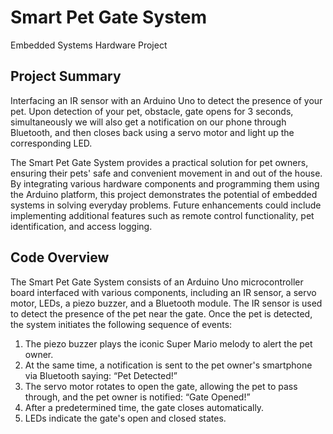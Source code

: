 # Smart Pet Gate System
Embedded Systems Hardware Project

## Project Summary

Interfacing an IR sensor with an Arduino Uno to detect the presence of your pet. Upon detection of your pet, obstacle, gate opens for 3 seconds, simultaneously we will also get a notification on our phone through Bluetooth, and then closes back using a servo motor and light up the corresponding LED.

The Smart Pet Gate System provides a practical solution for pet owners, ensuring their pets' safe and convenient movement in and out of the house. By integrating various hardware components and programming them using the Arduino platform, this project demonstrates the potential of embedded systems in solving everyday problems. Future enhancements could include implementing additional features such as remote control functionality, pet identification, and access logging.

## Code Overview

The Smart Pet Gate System consists of an Arduino Uno microcontroller board interfaced with various components, including an IR sensor, a servo motor, LEDs, a piezo buzzer, and a Bluetooth module. The IR sensor is used to detect the presence of the pet near the gate. Once the pet is detected, the system initiates the following sequence of events:
1.	The piezo buzzer plays the iconic Super Mario melody to alert the pet owner.
2.	At the same time, a notification is sent to the pet owner's smartphone via Bluetooth saying: “Pet Detected!”
3.	The servo motor rotates to open the gate, allowing the pet to pass through, and the pet owner is notified: “Gate Opened!”
4.	After a predetermined time, the gate closes automatically.
5.	LEDs indicate the gate's open and closed states. 

